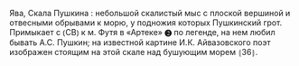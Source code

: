 ---
---

Ява, Скала Пушкина
: небольшой скалистый мыс с плоской вершиной и отвесными обрывами к морю, у подножия которых Пушкинский грот. Примыкает с ⦅СВ⦆ к м. Футя в «Артеке» ❷ по легенде, на нем любил бывать А.С. Пушкин; на известной картине И.К. Айвазовского поэт изображен стоящим на этой скале над бушующим морем ⦃З6⦄.
